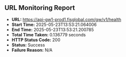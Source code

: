 ## URL Monitoring Report

- **URL:** https://api-gw1-prod1.fisglobal.com/gw/v1/health
- **Start Time:** 2025-05-23T13:53:21.064006
- **End Time:** 2025-05-23T13:53:21.200785
- **Total Time Taken:** 0.136779 seconds
- **HTTP Status Code:** 200
- **Status:** Success
- **Failure Reason:** N/A
